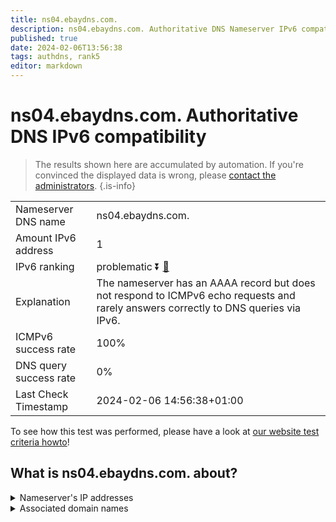 ```yaml
---
title: ns04.ebaydns.com.
description: ns04.ebaydns.com. Authoritative DNS Nameserver IPv6 compatibility
published: true
date: 2024-02-06T13:56:38
tags: authdns, rank5
editor: markdown
---
```


# ns04.ebaydns.com. Authoritative DNS IPv6 compatibility

> The results shown here are accumulated by automation. If you're convinced the displayed data is wrong, please [contact the administrators](/howto/chat). 
{.is-info}




|   |   |
| - | - |
| Nameserver DNS name | ns04.ebaydns.com.
| Amount IPv6 address | 1
| IPv6 ranking | problematic :arrow_double_down: [🔗](/howto/ranking) |
| Explanation | The nameserver has an AAAA record but does not respond to ICMPv6 echo requests and rarely answers correctly to DNS queries via IPv6. |
| ICMPv6 success rate | 100%|
| DNS query success rate | 0% |
| Last Check Timestamp | 2024-02-06 14:56:38+01:00 |

To see how this test was performed, please have a look at [our website test criteria howto](/howto/testcriteria/authdns)!


## What is ns04.ebaydns.com. about?




<details>
<summary>Nameserver's IP addresses</summary>

2607:f740:e642:c::1

</details>



<details>
<summary>Associated domain names</summary>

www.ebay.com

</details>
